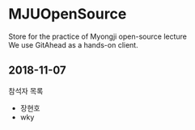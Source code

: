 # MJUOpenSource
Store for the practice of Myongji open-source lecture  
We use GitAhead as a hands-on client.

## 2018-11-07
참석자 목록

* 장현호
* wky
